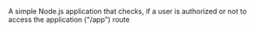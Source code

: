 A simple Node.js application that checks, if a user is authorized or not to access the application ("/app") route

